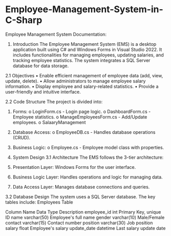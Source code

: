 # Employee-Management-System-in-C-Sharp
Employee Management System Documentation: 
 
1. Introduction 
The Employee Management System (EMS) is a desktop application built using C# and 
Windows Forms in Visual Studio 2022. It includes functionalities for managing 
employees, updating salaries, and tracking employee statistics. The system integrates a 
SQL Server database for data storage. 
 
 
2.1 Objectives 
• Enable efficient management of employee data (add, view, update, delete). 
• Allow administrators to manage employee salary information. 
• Display employee and salary-related statistics. 
• Provide a user-friendly and intuitive interface. 
 
 
2.2 Code Structure 
The project is divided into: 
1. Forms: 
o LoginForm.cs - Login page logic. 
o DashboardForm.cs - Employee statistics. 
o ManageEmployeesForm.cs - Add/Update employees. 
o SalaaryManagement 
2. Database Access: 
o EmployeeDB.cs - Handles database operations (CRUD). 
3. Business Logic: 
o Employee.cs - Employee model class with properties. 
 
3. System Design 
3.1 Architecture 
The EMS follows the 3-tier architecture: 
1. Presentation Layer: Windows Forms for the user interface. 
2. Business Logic Layer: Handles operations and logic for managing data. 
3. Data Access Layer: Manages database connections and queries. 
 
 
3.2 Database Design 
The system uses a SQL Server database. The key tables include: 
Employees Table 
 
Column Name Data Type Description 
employee_id int Primary Key, unique ID 
name varchar(50) Employee's full name 
gender varchar(10) Male/Female 
contact varchar(15) Contact number 
position varchar(30) Job position 
salary float Employee's salary 
update_date datetime Last salary update date
